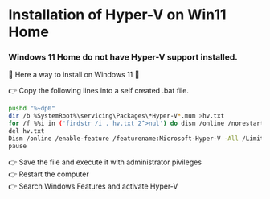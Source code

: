 #  Installation of Hyper-V on Win11 Home

### Windows 11 Home do not have Hyper-V support installed.
🚀 Here a way to install on Windows 11 🚀

👉 Copy the following lines into a self created .bat file.

```sh
pushd "%~dp0"
dir /b %SystemRoot%\servicing\Packages\*Hyper-V*.mum >hv.txt
for /f %%i in ('findstr /i . hv.txt 2^>nul') do dism /online /norestart /add-package:"%SystemRoot%\servicing\Packages\%%i"
del hv.txt
Dism /online /enable-feature /featurename:Microsoft-Hyper-V -All /LimitAccess /ALL
pause
```

👉 Save the file and execute it with administrator pivileges<br>
👉 Restart the computer<br>
👉 Search Windows Features and activate Hyper-V<br>

